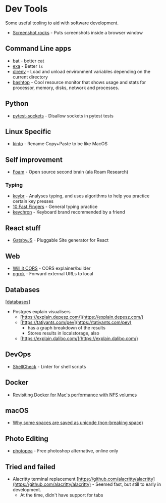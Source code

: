 # Dev Tools

Some useful tooling to aid with software development.

- [Screenshot.rocks](https://screenshot.rocks/) - Puts screenshots inside a browser window

## Command Line apps

- [bat](https://github.com/sharkdp/bat) - better cat
- [exa](https://github.com/ogham/exa) - Better `ls`
- [direnv](https://direnv.net/) - Load and unload environment variables depending on the current directory
- [bashtop](https://github.com/aristocratos/bpytop#installation) - Cool resource monitor that shows usage and stats for processor, memory, disks, network and processes.

## Python
- [pytest-sockets](https://pypi.org/project/pytest-socket/) - Disallow sockets in pytest tests

## Linux Specific

- [kinto](https://github.com/rbreaves/kinto) - Rename Copy+Paste to be like MacOS

## Self improvement

- [Foam](https://foambubble.github.io/foam/) - Open source second brain (ala Roam Research)

### Typing

- [keybr](https://www.keybr.com/) - Analyses typing, and uses algorithms to help you practice certain key presses
- [10 Fast Fingers](https://10fastfingers.com/typing-test/english) - General typing practice
- [keychron](https://www.keychron.com/products/keychron-k2-wireless-mechanical-keyboard) - Keyboard brand recommended by a friend

## React stuff

- [GatsbyJS](https://www.gatsbyjs.com/) - Pluggable Site generator for React

## Web

- [Will it CORS](https://httptoolkit.tech/will-it-cors/) - CORS explainer/builder
- [ngrok](https://ngrok.com/) - Forward external URLs to local

## Databases

[[databases]]

- Postgres explain visualisers
  - [https://explain.depesz.com/](https://explain.depesz.com/)
  - [https://tatiyants.com/pev](https://tatiyants.com/pev)
    - has a graph breakdown of the results
    - Stores results in localstorage, also
  - [https://explain.dalibo.com/](https://explain.dalibo.com/)

## DevOps

- [ShellCheck](https://www.shellcheck.net/) - Linter for shell scripts

## Docker

- [Revisiting Docker for Mac's performance with NFS volumes](https://www.jeffgeerling.com/blog/2020/revisiting-docker-macs-performance-nfs-volumes)

## macOS

- [Why some spaces are saved as unicode (non-breaking space)](https://stackoverflow.com/a/58854106/818739)

## Photo Editing
- [photopea](https://www.photopea.com) - Free photoshop alternative, online only


## Tried and failed

- Alacritty terminal replacement [https://github.com/alacritty/alacritty](https://github.com/alacritty/alacritty) - Seemed fast, but still to early in development.
  - At the time, didn't have support for tabs

[//begin]: # "Autogenerated link references for markdown compatibility"
[databases]: databases "Databases"
[//end]: # "Autogenerated link references"
